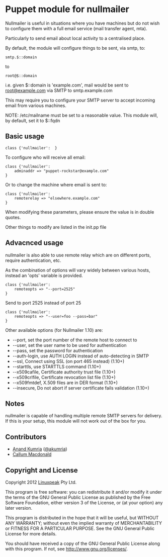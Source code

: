 Puppet module for nullmailer
============================

Nullmailer is useful in situations where you have machines but do not wish
to configure them with a full email service (mail transfer agent, mta).

Particularly to send email about local activity to a centralised place.

By default, the module will configure things to be sent, via smtp, to:

	smtp.$::domain

to

	root@$::domain

i.e. given $::domain is 'example.com', mail would be sent to
root@example.com via SMTP to smtp.example.com

This may require you to configure your SMTP server to accept
incoming email from various machines.

NOTE: /etc/mailname must be set to a reasonable value. This
module will, by default, set it to $::fqdn

Basic usage
-----------

    class {'nullmailer':  }

To configure who will receive all email:

    class {'nullmailer':
        adminaddr => "puppet-rockstar@example.com"
    }

Or to change the machine where email is sent to:

    class {'nullmailer':
        remoterelay => "elsewhere.example.com"
    }

When modifying these parameters, please ensure the value is in
double quotes.

Other things to modify are listed in the init.pp file

Advacnced usage
---------------

nullmailer is also able to use remote relay which are on different ports, require authentication, etc.

As the combination of options will vary widely between various hosts, instead an 'opts' variable is provided.

    class {'nullmailer':
        remoteopts => "--port=2525"
    }

Send to port 2525 instead of port 25

    class {'nullmailer':
        remoteopts => "--user=foo --pass=bar"
    }

Other available options (for Nullmailer 1.10) are:

- --port, set the port number of the remote host to connect to
- --user, set the user name to be used for authentication
- --pass, set the password for authentication
- --auth-login, use AUTH LOGIN instead of auto-detecting in SMTP
- --ssl, Connect using SSL (on port 465 instead) (1.10+)
- --starttls, use STARTTLS command (1.10+)
- --x509cafile, Certificate authority trust file (1.10+)
- --x509crlfile, Certificate revocation list file (1.10+)
- --x509fmtdef, X.509 files are in DER format (1.10+)
- --insecure, Do not abort if server certificate fails validation (1.10+)

Notes
-----

nullmailer is capable of handling multiple remote SMTP servers for delivery.
If this is your setup, this module will not work out of the box for you.

Contributors
------------

 * [Anand Kumria](https://github.com/akumria) ([@akumria](https://twitter.com/akumria))
 * [Callum Macdonald](https://github.com/chmac)


Copyright and License
---------------------

Copyright 2012 [Linuxpeak](https://www.linuxpeak.com/) Pty Ltd.

This program is free software: you can redistribute it and/or modify
it under the terms of the GNU General Public License as published by
the Free Software Foundation, either version 3 of the License, or
(at your option) any later version.

This program is distributed in the hope that it will be useful,
but WITHOUT ANY WARRANTY; without even the implied warranty of
MERCHANTABILITY or FITNESS FOR A PARTICULAR PURPOSE.  See the
GNU General Public License for more details.

You should have received a copy of the GNU General Public License
along with this program.  If not, see <http://www.gnu.org/licenses/>.

